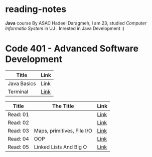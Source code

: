 # reading-notes
**Java** course By ASAC 
Hadeel Daragmeh, I am 23, studied *Computer Informatio System* in UJ .
Inrested in Java Development :) 

# Code 401 - Advanced Software Development
| Title  | Link |
| --- | ----------- |
| Java Basics | Link |
| Terminal | [Link](https://hadeeldaragmeh158.github.io/reading-notes/) |


| Title    |                                 The Title                                            |  Link                                  |
| ---------|--------------------------------------------------------------------------------------|----------------------------------------|
| Read: 01 |                                                                                      |[Link](https://github.com/HadeelDaragmeh158/reading-notes/blob/main/ProblemClass01.md)|
| Read: 02 |                                                                                      |[Link](https://github.com/HadeelDaragmeh158/reading-notes/blob/main/ProblemClass01.md)|
| Read: 03 |                        Maps, primitives, File I/O                                    |[Link](https://github.com/HadeelDaragmeh158/reading-notes/blob/main/Read03.md)
| Read: 04 |                                    OOP                                               |[Link](https://github.com/HadeelDaragmeh158/reading-notes/blob/main/Read04.md)|
| Read: 05|Linked Lists And Big O|[Link](https://github.com/HadeelDaragmeh158/reading-notes/blob/main/Class05/README.md)|
